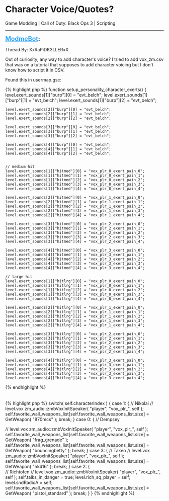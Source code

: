 # Character Voice/Quotes?
Game Modding | Call of Duty: Black Ops 3 | Scripting

---
<strong style="font-size: 1.4em;"><span style="text-decoration: underline;text-decoration-color: #34a7f9;"><span style="color:#34a7f9;">ModmeBot</span></span>:</strong>

<p>Thread By: XxRaPiDK3LLERxX<br /><p style="text-align:left;">Out of curiosity, any way to add character&#39;s voice? I tried to add vox_zm.csv that was on a tutorial that supposes to add character voicing but I don&#39;t know how to script it in CSV.</p><p style="text-align:left;"></p><p style="text-align:left;">Found this in usermap.gsc:</p>{% highlight php %}
function setup_personality_character_exerts()
{
	level.exert_sounds[1]["burp"][0] = "evt_belch";
	level.exert_sounds[1]["burp"][1] = "evt_belch";
	level.exert_sounds[1]["burp"][2] = "evt_belch";

	level.exert_sounds[2]["burp"][0] = "evt_belch";
	level.exert_sounds[2]["burp"][1] = "evt_belch";
	level.exert_sounds[2]["burp"][2] = "evt_belch";

	level.exert_sounds[3]["burp"][0] = "evt_belch";
	level.exert_sounds[3]["burp"][1] = "evt_belch";
	level.exert_sounds[3]["burp"][2] = "evt_belch";
	
	level.exert_sounds[4]["burp"][0] = "evt_belch";
	level.exert_sounds[4]["burp"][1] = "evt_belch";
	level.exert_sounds[4]["burp"][2] = "evt_belch";
	

	// medium hit
	level.exert_sounds[1]["hitmed"][0] = "vox_plr_0_exert_pain_0";
	level.exert_sounds[1]["hitmed"][1] = "vox_plr_0_exert_pain_1";
	level.exert_sounds[1]["hitmed"][2] = "vox_plr_0_exert_pain_2";
	level.exert_sounds[1]["hitmed"][3] = "vox_plr_0_exert_pain_3";
	level.exert_sounds[1]["hitmed"][4] = "vox_plr_0_exert_pain_4";
	
	level.exert_sounds[2]["hitmed"][0] = "vox_plr_1_exert_pain_0";
	level.exert_sounds[2]["hitmed"][1] = "vox_plr_1_exert_pain_1";
	level.exert_sounds[2]["hitmed"][2] = "vox_plr_1_exert_pain_2";
	level.exert_sounds[2]["hitmed"][3] = "vox_plr_1_exert_pain_3";
	level.exert_sounds[2]["hitmed"][4] = "vox_plr_1_exert_pain_4";
	
	level.exert_sounds[3]["hitmed"][0] = "vox_plr_2_exert_pain_0";
	level.exert_sounds[3]["hitmed"][1] = "vox_plr_2_exert_pain_1";
	level.exert_sounds[3]["hitmed"][2] = "vox_plr_2_exert_pain_2";
	level.exert_sounds[3]["hitmed"][3] = "vox_plr_2_exert_pain_3";
	level.exert_sounds[3]["hitmed"][4] = "vox_plr_2_exert_pain_4";
	
	level.exert_sounds[4]["hitmed"][0] = "vox_plr_3_exert_pain_0";
	level.exert_sounds[4]["hitmed"][1] = "vox_plr_3_exert_pain_1";
	level.exert_sounds[4]["hitmed"][2] = "vox_plr_3_exert_pain_2";
	level.exert_sounds[4]["hitmed"][3] = "vox_plr_3_exert_pain_3";
	level.exert_sounds[4]["hitmed"][4] = "vox_plr_3_exert_pain_4";

	// large hit
	level.exert_sounds[1]["hitlrg"][0] = "vox_plr_0_exert_pain_0";
	level.exert_sounds[1]["hitlrg"][1] = "vox_plr_0_exert_pain_1";
	level.exert_sounds[1]["hitlrg"][2] = "vox_plr_0_exert_pain_2";
	level.exert_sounds[1]["hitlrg"][3] = "vox_plr_0_exert_pain_3";
	level.exert_sounds[1]["hitlrg"][4] = "vox_plr_0_exert_pain_4";
	
	level.exert_sounds[2]["hitlrg"][0] = "vox_plr_1_exert_pain_0";
	level.exert_sounds[2]["hitlrg"][1] = "vox_plr_1_exert_pain_1";
	level.exert_sounds[2]["hitlrg"][2] = "vox_plr_1_exert_pain_2";
	level.exert_sounds[2]["hitlrg"][3] = "vox_plr_1_exert_pain_3";
	level.exert_sounds[2]["hitlrg"][4] = "vox_plr_1_exert_pain_4";
	
	level.exert_sounds[3]["hitlrg"][0] = "vox_plr_2_exert_pain_0";
	level.exert_sounds[3]["hitlrg"][1] = "vox_plr_2_exert_pain_1";
	level.exert_sounds[3]["hitlrg"][2] = "vox_plr_2_exert_pain_2";
	level.exert_sounds[3]["hitlrg"][3] = "vox_plr_2_exert_pain_3";
	level.exert_sounds[3]["hitlrg"][4] = "vox_plr_2_exert_pain_4";
	
	level.exert_sounds[4]["hitlrg"][0] = "vox_plr_3_exert_pain_0";
	level.exert_sounds[4]["hitlrg"][1] = "vox_plr_3_exert_pain_1";
	level.exert_sounds[4]["hitlrg"][2] = "vox_plr_3_exert_pain_2";
	level.exert_sounds[4]["hitlrg"][3] = "vox_plr_3_exert_pain_3";
	level.exert_sounds[4]["hitlrg"][4] = "vox_plr_3_exert_pain_4";
{% endhighlight %}
<br /><br /><br />{% highlight php %}
switch( self.characterIndex )
	{
		case 1:
		{
				// Nikolai
//				level.vox zm_audio::zmbVoxInitSpeaker( "player", "vox_plr_", self );				
				self.favorite_wall_weapons_list[self.favorite_wall_weapons_list.size] = GetWeapon( "870mcs" );
				break;
		}
		case 0:
		{
				// Dempsey

//				level.vox zm_audio::zmbVoxInitSpeaker( "player", "vox_plr_", self );				
				self.favorite_wall_weapons_list[self.favorite_wall_weapons_list.size] = GetWeapon( "frag_grenade" );
				self.favorite_wall_weapons_list[self.favorite_wall_weapons_list.size] = GetWeapon( "bouncingbetty" );
				break;
		}
		case 3:
		{
				// Takeo
//				level.vox zm_audio::zmbVoxInitSpeaker( "player", "vox_plr_", self );
				self.favorite_wall_weapons_list[self.favorite_wall_weapons_list.size] = GetWeapon( "hk416" );
				break;
		}
		case 2:
		{	
				// Richtofen
//				level.vox zm_audio::zmbVoxInitSpeaker( "player", "vox_plr_", self );
				self.talks_in_danger = true;
				level.rich_sq_player = self;
				level.sndRadioA = self;
				self.favorite_wall_weapons_list[self.favorite_wall_weapons_list.size] = GetWeapon( "pistol_standard" );
				break;
		}
	}
{% endhighlight %}
</p>
